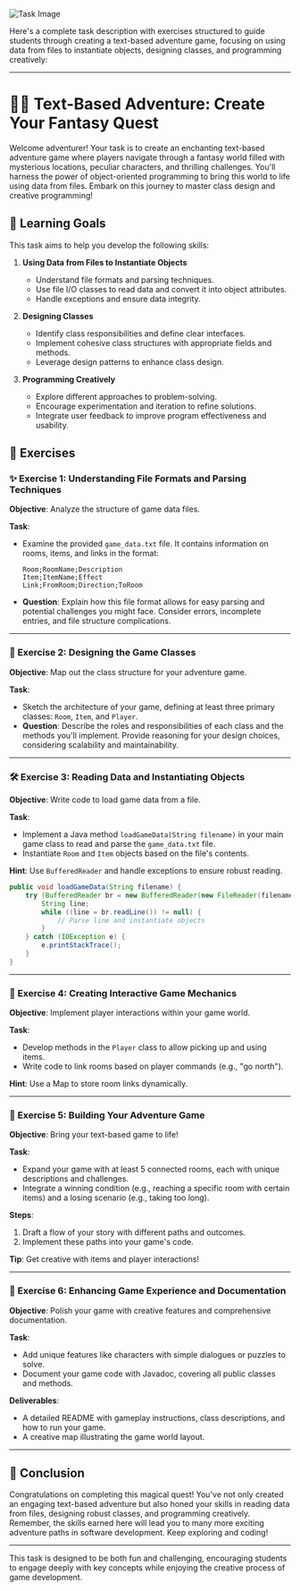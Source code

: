 ![Task Image](https://oaidalleapiprodscus.blob.core.windows.net/private/org-asPC5Skb6EoE1i324HhdGnV1/user-4VyHdJuNDsg3rdcmO7ghXoi2/img-rffBCgqw4VeQvyhT8XSd0eML.png?st=2024-11-05T14%3A32%3A10Z&se=2024-11-05T16%3A32%3A10Z&sp=r&sv=2024-08-04&sr=b&rscd=inline&rsct=image/png&skoid=d505667d-d6c1-4a0a-bac7-5c84a87759f8&sktid=a48cca56-e6da-484e-a814-9c849652bcb3&skt=2024-11-04T20%3A00%3A26Z&ske=2024-11-05T20%3A00%3A26Z&sks=b&skv=2024-08-04&sig=DF4DWsCo%2BLqRvkXLTLmm96r0O9FhAMKSkwjKz45NucE%3D)

Here's a complete task description with exercises structured to guide students through creating a text-based adventure game, focusing on using data from files to instantiate objects, designing classes, and programming creatively:

---

# 🧙‍♂️ Text-Based Adventure: Create Your Fantasy Quest

Welcome adventurer! Your task is to create an enchanting text-based adventure game where players navigate through a fantasy world filled with mysterious locations, peculiar characters, and thrilling challenges. You'll harness the power of object-oriented programming to bring this world to life using data from files. Embark on this journey to master class design and creative programming!

## 🎯 Learning Goals

This task aims to help you develop the following skills:

1. **Using Data from Files to Instantiate Objects**
   - Understand file formats and parsing techniques.
   - Use file I/O classes to read data and convert it into object attributes.
   - Handle exceptions and ensure data integrity.

2. **Designing Classes**
   - Identify class responsibilities and define clear interfaces.
   - Implement cohesive class structures with appropriate fields and methods.
   - Leverage design patterns to enhance class design.

3. **Programming Creatively**
   - Explore different approaches to problem-solving.
   - Encourage experimentation and iteration to refine solutions.
   - Integrate user feedback to improve program effectiveness and usability.

## 🧩 Exercises

### ✨ Exercise 1: Understanding File Formats and Parsing Techniques

**Objective**: Analyze the structure of game data files.

**Task**: 
- Examine the provided `game_data.txt` file. It contains information on rooms, items, and links in the format:
  ```
  Room;RoomName;Description
  Item;ItemName;Effect
  Link;FromRoom;Direction;ToRoom
  ```

- **Question**: Explain how this file format allows for easy parsing and potential challenges you might face. Consider errors, incomplete entries, and file structure complications.

---

### 🔎 Exercise 2: Designing the Game Classes

**Objective**: Map out the class structure for your adventure game.

**Task**:
- Sketch the architecture of your game, defining at least three primary classes: `Room`, `Item`, and `Player`.
- **Question**: Describe the roles and responsibilities of each class and the methods you'll implement. Provide reasoning for your design choices, considering scalability and maintainability.

---

### 🛠 Exercise 3: Reading Data and Instantiating Objects

**Objective**: Write code to load game data from a file.

**Task**:
- Implement a Java method `loadGameData(String filename)` in your main game class to read and parse the `game_data.txt` file.
- Instantiate `Room` and `Item` objects based on the file's contents.

**Hint**: Use `BufferedReader` and handle exceptions to ensure robust reading.

```java
public void loadGameData(String filename) {
    try (BufferedReader br = new BufferedReader(new FileReader(filename))) {
        String line;
        while ((line = br.readLine()) != null) {
            // Parse line and instantiate objects
        }
    } catch (IOException e) {
        e.printStackTrace();
    }
}
```

---

### 🧩 Exercise 4: Creating Interactive Game Mechanics

**Objective**: Implement player interactions within your game world.

**Task**:
- Develop methods in the `Player` class to allow picking up and using items.
- Write code to link rooms based on player commands (e.g., "go north").

**Hint**: Use a Map to store room links dynamically.

---

### 🚀 Exercise 5: Building Your Adventure Game

**Objective**: Bring your text-based game to life!

**Task**:
- Expand your game with at least 5 connected rooms, each with unique descriptions and challenges.
- Integrate a winning condition (e.g., reaching a specific room with certain items) and a losing scenario (e.g., taking too long).

**Steps**:
1. Draft a flow of your story with different paths and outcomes.
2. Implement these paths into your game's code.

**Tip**: Get creative with items and player interactions!

---

### 🌟 Exercise 6: Enhancing Game Experience and Documentation

**Objective**: Polish your game with creative features and comprehensive documentation.

**Task**:
- Add unique features like characters with simple dialogues or puzzles to solve.
- Document your game code with Javadoc, covering all public classes and methods.

**Deliverables**:
- A detailed README with gameplay instructions, class descriptions, and how to run your game.
- A creative map illustrating the game world layout.

---

## 🎉 Conclusion

Congratulations on completing this magical quest! You've not only created an engaging text-based adventure but also honed your skills in reading data from files, designing robust classes, and programming creatively. Remember, the skills earned here will lead you to many more exciting adventure paths in software development. Keep exploring and coding!

---

This task is designed to be both fun and challenging, encouraging students to engage deeply with key concepts while enjoying the creative process of game development.